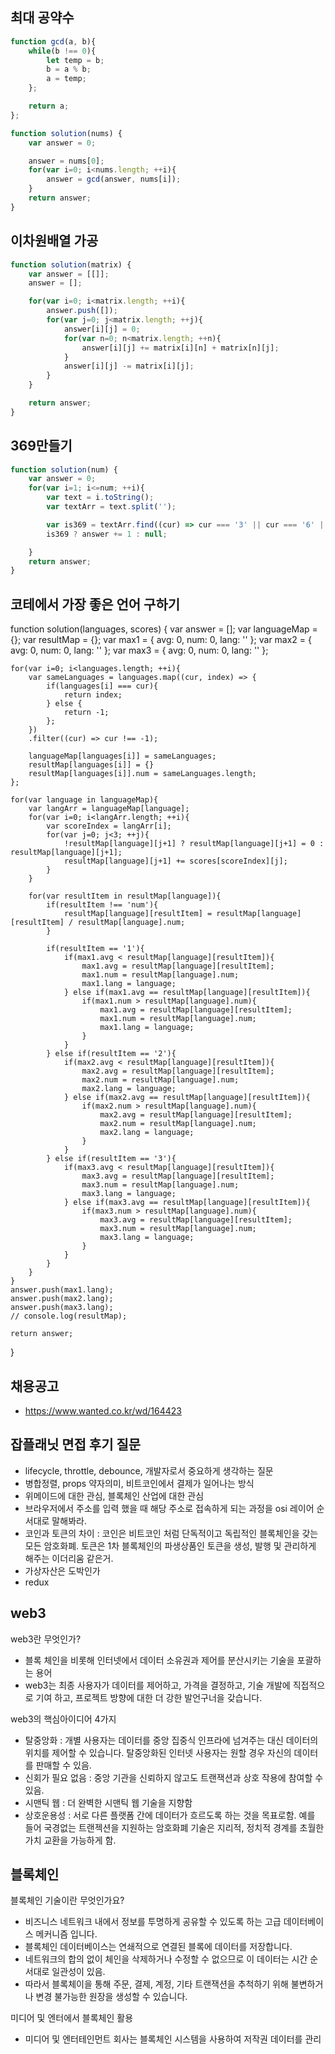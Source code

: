 ## 최대 공약수
```javascript
function gcd(a, b){
    while(b !== 0){
        let temp = b;
        b = a % b;
        a = temp;
    };

    return a;
};

function solution(nums) {
    var answer = 0;

    answer = nums[0];
    for(var i=0; i<nums.length; ++i){
        answer = gcd(answer, nums[i]);
    }
    return answer;
}
```

## 이차원배열 가공
```javascript
function solution(matrix) {
    var answer = [[]];
    answer = [];

    for(var i=0; i<matrix.length; ++i){
        answer.push([]);
        for(var j=0; j<matrix.length; ++j){
            answer[i][j] = 0;
            for(var n=0; n<matrix.length; ++n){
                answer[i][j] += matrix[i][n] + matrix[n][j];
            }
            answer[i][j] -= matrix[i][j];
        }
    }

    return answer;
}
```

## 369만들기
```javascript
function solution(num) {
    var answer = 0;
    for(var i=1; i<=num; ++i){
        var text = i.toString();
        var textArr = text.split('');

        var is369 = textArr.find((cur) => cur === '3' || cur === '6' || cur === '9');
        is369 ? answer += 1 : null;

    }
    return answer;
}
```

## 코테에서 가장 좋은 언어 구하기
function solution(languages, scores) {
    var answer = [];
    var languageMap = {};
    var resultMap = {};
    var max1 = {
        avg: 0,
        num: 0,
        lang: ''
    };
    var max2 = {
        avg: 0,
        num: 0,
        lang: ''
    };
    var max3 = {
        avg: 0,
        num: 0,
        lang: ''
    };

    for(var i=0; i<languages.length; ++i){
        var sameLanguages = languages.map((cur, index) => {
            if(languages[i] === cur){
                return index;
            } else {
                return -1;
            };
        })
        .filter((cur) => cur !== -1);

        languageMap[languages[i]] = sameLanguages;
        resultMap[languages[i]] = {}
        resultMap[languages[i]].num = sameLanguages.length;
    };

    for(var language in languageMap){
        var langArr = languageMap[language];
        for(var i=0; i<langArr.length; ++i){
            var scoreIndex = langArr[i];
            for(var j=0; j<3; ++j){
                !resultMap[language][j+1] ? resultMap[language][j+1] = 0 : resultMap[language][j+1];
                resultMap[language][j+1] += scores[scoreIndex][j];
            }
        }
        
        for(var resultItem in resultMap[language]){
            if(resultItem !== 'num'){
                resultMap[language][resultItem] = resultMap[language][resultItem] / resultMap[language].num;
            }

            if(resultItem == '1'){
                if(max1.avg < resultMap[language][resultItem]){
                    max1.avg = resultMap[language][resultItem];
                    max1.num = resultMap[language].num;
                    max1.lang = language;
                } else if(max1.avg == resultMap[language][resultItem]){
                    if(max1.num > resultMap[language].num){
                        max1.avg = resultMap[language][resultItem];
                        max1.num = resultMap[language].num;
                        max1.lang = language;
                    }
                }
            } else if(resultItem == '2'){
                if(max2.avg < resultMap[language][resultItem]){
                    max2.avg = resultMap[language][resultItem];
                    max2.num = resultMap[language].num;
                    max2.lang = language;
                } else if(max2.avg == resultMap[language][resultItem]){
                    if(max2.num > resultMap[language].num){
                        max2.avg = resultMap[language][resultItem];
                        max2.num = resultMap[language].num;
                        max2.lang = language;
                    }
                }
            } else if(resultItem == '3'){
                if(max3.avg < resultMap[language][resultItem]){
                    max3.avg = resultMap[language][resultItem];
                    max3.num = resultMap[language].num;
                    max3.lang = language;
                } else if(max3.avg == resultMap[language][resultItem]){
                    if(max3.num > resultMap[language].num){
                        max3.avg = resultMap[language][resultItem];
                        max3.num = resultMap[language].num;
                        max3.lang = language;
                    }
                }
            }
        }
    }
    answer.push(max1.lang);
    answer.push(max2.lang);
    answer.push(max3.lang);
    // console.log(resultMap);

    return answer;
}



## 채용공고
- https://www.wanted.co.kr/wd/164423


## 잡플래닛 면접 후기 질문
- lifecycle, throttle, debounce, 개발자로서 중요하게 생각하는 질문
- 병합정렬, props 약자의미, 비트코인에서 결제가 일어나는 방식
- 위메이드에 대한 관심, 블록체인 산업에 대한 관심
- 브라우저에서 주소를 입력 했을 때 해당 주소로 접속하게 되는 과정을 osi 레이어 순서대로 말해봐라.
- 코인과 토큰의 차이 : 코인은 비트코인 처럼 단독적이고 독립적인 블록체인을 갖는 모든 암호화폐. 토큰은 1차 블록체인의 파생상품인 토큰을 생성, 발행 및 관리하게 해주는 이더리움 같은거.
- 가상자산은 도박인가
- redux

## web3
web3란 무엇인가?
- 블록 체인을 비롯해 인터넷에서 데이터 소유권과 제어를 분산시키는 기술을 포괄하는 용어
- web3는 최종 사용자가 데이터를 제어하고, 가격을 결정하고, 기술 개발에 직접적으로 기여 하고, 프로젝트 방향에 대한 더 강한 발언구너을 갖습니다.

web3의 핵심아이디어 4가지
- 탈중앙화 : 개별 사용자는 데이터를 중앙 집중식 인프라에 넘겨주는 대신 데이터의 위치를 제어할 수 있습니다. 탈중앙화된 인터넷 사용자는 원할 경우 자신의 데이터를 판매할 수 있음.
- 신회가 필요 없음 : 중앙 기관을 신뢰하지 않고도 트랜잭션과 상호 작용에 참여할 수 있음.
- 시맨틱 웹 : 더 완벽한 시맨틱 웹 기술을 지향함
- 상호운용성 : 서로 다른 플랫폼 간에 데이터가 흐르도록 하는 것을 목표로함. 예를 들어 국경없는 트랜젝션을 지원하는 암호화폐 기술은 지리적, 정치적 경계를 초월한 가치 교환을 가능하게 함.

## 블록체인
블록체인 기술이란 무엇인가요?
- 비즈니스 네트워크 내에서 정보를 투명하게 공유할 수 있도록 하는 고급 데이터베이스 메커니즘 입니다.
- 블록체인 데이터베이스는 연쇄적으로 연결된 블록에 데이터를 저장합니다.
- 네트워크의 합의 없이 체인을 삭제하거나 수정할 수 없으므로 이 데이터는 시간 순서대로 일관성이 있음.
- 따라서 블록체이을 통해 주문, 결제, 계정, 기타 트랜잭션을 추척하기 위해 불변하거나 변경 불가능한 원장을 생성할 수 있습니다.

미디어 및 엔터에서 블록체인 활용
- 미디어 및 엔터테인먼트 회사는 블록체인 시스템을 사용하여 저작권 데이터를 관리
